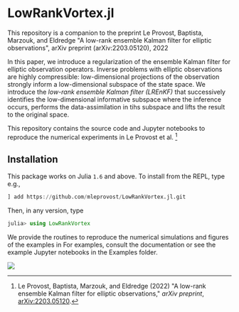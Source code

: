 # LowRankVortex.jl


This repository is a companion to the preprint Le Provost, Baptista, Marzouk, and Eldredge "A low-rank ensemble Kalman filter for elliptic observations", arXiv preprint (arXiv:2203.05120), 2022

In this paper, we introduce a regularization of the ensemble Kalman filter for elliptic observation operators. Inverse problems with elliptic observations are highly compressible: low-dimensional projections of the observation strongly inform a low-dimensional subspace of the state space. We introduce the *low-rank ensemble Kalman filter (LREnKF)* that successively identifies  the low-dimensional informative subspace where the inference occurs, performs the data-assimilation in tihs subspace and lifts the result to the original space.

This repository contains the source code and Jupyter notebooks to reproduce the numerical experiments in Le Provost et al. [^1]



## Installation

This package works on Julia `1.6` and above. To install from the REPL, type
e.g.,
```julia
] add https://github.com/mleprovost/LowRankVortex.jl.git
```

Then, in any version, type
```julia
julia> using LowRankVortex
```

We provide the routines to reproduce the numerical simulations and figures of the examples in
For examples, consult the documentation or see the example Jupyter notebooks in the Examples folder.


![](https://github.com/mleprovost/LowRankVortex.jl/raw/main/example2/setup_example2.png)

[^1]: Le Provost, Baptista, Marzouk, and Eldredge (2022) "A low-rank ensemble Kalman filter for elliptic observations," *arXiv preprint*, [arXiv:2203.05120](https://arxiv.org/abs/2203.05120).
